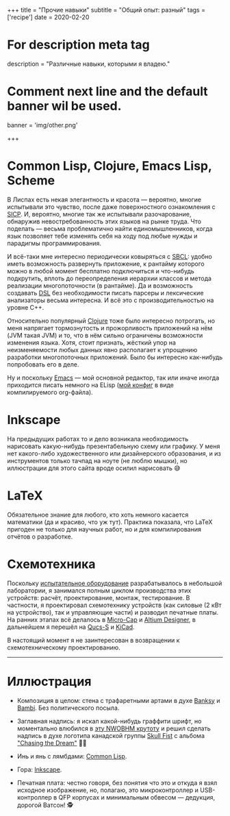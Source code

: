 +++
title = "Прочие навыки"
subtitle = "Общий опыт: разный"
tags = ['recipe']
date = 2020-02-20

# For description meta tag
description = "Различные навыки, которыми я владею."

# Comment next line and the default banner wil be used.
banner = 'img/other.png'

+++

# Common Lisp, Clojure, Emacs Lisp, Scheme

В Лиспах есть некая элегантность и красота — вероятно, многие испытывали это чувство, после даже поверхностного ознакомления с [SICP](https://www.amazon.com/Structure-Interpretation-Computer-Programs-Engineering/dp/0262510871/). И, вероятно, многие так же испытывали разочарование, обнаружив невостребованность этих языков на рынке труда. Что поделать — весьма проблематично найти единомышленников, когда язык позволяет тебе изменять себя на ходу под любые нужды и парадигмы программирования.

И всё-таки мне интересно периодически ковыряться с [SBCL](http://www.sbcl.org/): удобно иметь возможность развернуть приложение, к рантайму которого можно в любой момент бесплатно подключиться и что-нибудь подкрутить, вплоть до переопределения иерархии классов и метода реализации многопоточности (в рантайме). Да и возможность создавать [DSL](https://en.wikipedia.org/wiki/Domain-specific_language) без необходимости писать парсеры и лексические анализаторы весьма интересна. И всё это с производительностью на уровне C++.

Относительно популярный [Clojure](https://clojure.org/) тоже было интересно потрогать, но меня напрягает тормознутость и прожорливость приложений на нём (JVM такая JVM) и то, что в нём сильно ограничены возможности изменения языка. Хотя, стоит признать, жёсткий упор на неизменяемости любых данных явно располагает к упрощению разработки многопоточных приложений. Было бы интересно как-нибудь попробовать его в деле.

Ну и поскольку [Emacs](https://www.gnu.org/software/emacs/) — мой основной редактор, так или иначе иногда приходится писать немного на ELisp ([мой конфиг](https://git.sr.ht/~alekfed/nix-config/tree/master/item/profiles/develop/emacs/init.org) в виде компилируемого org-файла).

# Inkscape

На предыдущих работах то и дело возникала необходимость нарисовать какую-нибудь презентабельную схему или графику. У меня нет какого-либо художественного или дизайнерского образования, и из инструментов только тачпад на ноуте (не люблю мышки), но иллюстрации для этого сайта вроде осилил нарисовать 😅

# LaTeX

Обязательное знание для любого, кто хоть немного касается математики (да и красиво, что уж тут). Практика показала, что LaTeX пригоден не только для научных работ, но и для компилирования отчётов о разработке.

# Схемотехника

Поскольку [испытательное оборудование](/ru/skills/math_control) разрабатывалось в небольшой лаборатории, я занимался полным циклом производства этих устройств: расчёт, проектирование, монтаж, тестирование. В частности, я проектировал схемотехнику устройств (как силовые (2 кВт на устройство), так и управляющие части) и разводил печатные платы. На ранних этапах всё делалось в [Micro-Cap](http://www.spectrum-soft.com/index.shtm) и [Altium Designer](https://www.altium.com/), в дальнейшем я перешёл на [Qucs-S](https://ra3xdh.github.io/) и [KiCad](https://www.kicad.org/).

В настоящий момент я не заинтересован в возвращении к схемотехническому проектированию.

___
# Иллюстрация

- Композиция в целом: стена с трафаретными артами в духе [Banksy](https://en.wikipedia.org/wiki/Banksy) и [Bambi](https://en.wikipedia.org/wiki/Bambi_Graffiti). Без политического посыла.

- Заглавная надпись: я искал какой-нибудь граффити шрифт, но моментально влюбился в [этy NWOBHM крутоту](https://www.1001fonts.com/pure-evil-2-font.html) и решил сделать надпись в духе логотипа канадской группы [Skull Fist](https://en.wikipedia.org/wiki/Skull_Fist) с альбома ["Chasing the Dream"](https://en.wikipedia.org/wiki/Chasing_the_Dream_(album)) 🎸🤘

- Инь и янь с лямбдами: [Common Lisp](https://common-lisp.net/).

- Гора: [Inkscape](https://inkscape.org/).

- Печатная плата: честно говоря, без понятия что это и откуда я взял исходное изображение, но, полагаю, это микроконтроллер и USB-контроллер в QFP корпусах и минимальным обвесом — дедукция, дорогой Ватсон! 🕵️
